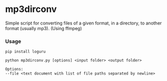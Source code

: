 # mp3dirconv

Simple script for converting files of a given format, in a directory, to another format (usually mp3). (Using ffmpeg)

### Usage
```commandline
pip install loguru

python mp3dirconv.py [options] <input folder> <output folder>

Options:
--file <text document with list of file paths separated by newline>
```

